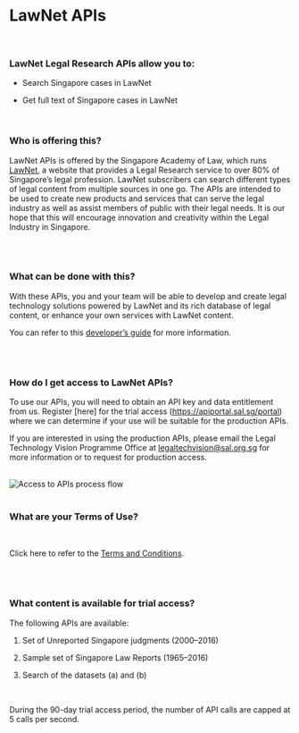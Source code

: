 # LawNet APIs 

<br> 

### LawNet Legal Research APIs allow you to: 

- Search Singapore cases in LawNet <br> 

- Get full text of Singapore cases in LawNet 

<br> 

### Who is offering this? 

LawNet APIs is offered by the Singapore Academy of Law, which runs [LawNet](https://www.lawnet.sg/lawnet/web/lawnet/home), a website that provides a Legal Research service to over 80% of Singapore’s legal profession. LawNet subscribers can search different types of legal content from multiple sources in one go. The APIs are intended to be used to create new products and services that can serve the legal industry as well as assist members of public with their legal needs. It is our hope that this will encourage innovation and creativity within the Legal Industry in Singapore. 

<br> 

<br> 

### What can be done with this? 

With these APIs, you and your team will be able to develop and create legal technology solutions powered by LawNet and its rich database of legal content, or enhance your own services with LawNet content. 

You can refer to this [developer’s guide](https://github.com/legaltechsal/LawNet-APIs/blob/master/Technical%20Documentation/APIdocumentation.md) for more information. 

<br> 

<br>  

### How do I get access to LawNet APIs? 

To use our APIs, you will need to obtain an API key and data entitlement from us. Register [here] for the trial access (https://apiportal.sal.sg/portal) where we can determine if your use will be suitable for the production APIs.  

If you are interested in using the production APIs, please email the Legal Technology Vision Programme Office at legaltechvision@sal.org.sg for more information or to request for production access. 

<br> 

<img src="/Technical Documentation/Access to APIs process flow.png" alt="Access to APIs process flow"/> 

<br> 

<br> 

### What are your Terms of Use? 

<br> 

Click here to refer to the <a href="https://github.com/legaltechsal/LawNet-APIs/blob/master/Technical%20Documentation/LawNet%20APIs%20T%26Cs.pdf">Terms and Conditions</a>. 

<br> 

<br>  

### What content is available for trial access? 

  
The following APIs are available: 
 
1. Set of Unreported Singapore judgments (2000–2016) <br> 

1. Sample set of Singapore Law Reports (1965–2016) <br> 

1. Search of the datasets (a) and (b) <br> 

<br> 

During the 90-day trial access period, the number of API calls are capped at 5 calls per second. 

 
